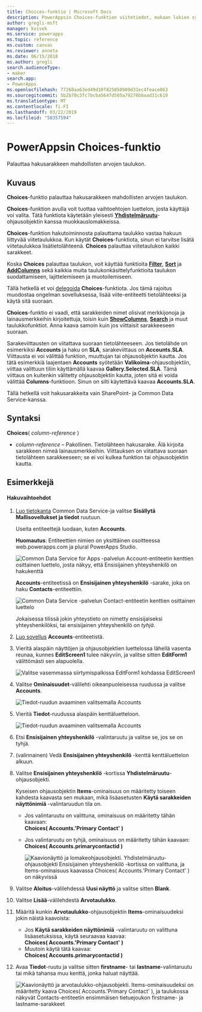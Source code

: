 ```yaml
---
title: Choices-funktio | Microsoft Docs
description: PowerAppsin Choices-funktion viitetiedot, mukaan lukien syntaksi
author: gregli-msft
manager: kvivek
ms.service: powerapps
ms.topic: reference
ms.custom: canvas
ms.reviewer: anneta
ms.date: 06/15/2018
ms.author: gregli
search.audienceType:
- maker
search.app:
- PowerApps
ms.openlocfilehash: 77268aa63ed49d10f825850909d31ec4feace063
ms.sourcegitcommit: 5b2b70c3fc7bcba5647d505a79276bbaad31c610
ms.translationtype: MT
ms.contentlocale: fi-FI
ms.lasthandoff: 03/22/2019
ms.locfileid: "58357594"
---
```

# <a name="choices-function-in-powerapps"></a>PowerAppsin Choices-funktio
Palauttaa hakusarakkeen mahdollisten arvojen taulukon.

## <a name="description"></a>Kuvaus
**Choices**-funktio palauttaa hakusarakkeen mahdollisten arvojen taulukon.  

**Choices**-funktion avulla voit tuottaa vaihtoehtojen luettelon, josta käyttäjä voi valita. Tätä funktiota käytetään yleisesti [**Yhdistelmäruutu**](../controls/control-combo-box.md)-ohjausobjektin kanssa muokkauslomakkeissa.

**Choices**-funktion hakutoiminnosta palauttama taulukko vastaa hakuun liittyvää viitetaulukkoa. Kun käytät **Choices**-funktiota, sinun ei tarvitse lisätä viitetaulukkoa lisätietolähteenä. **Choices** palauttaa viitetaulukon kaikki sarakkeet.

Koska **Choices** palauttaa taulukon, voit käyttää funktioita [**Filter**](function-filter-lookup.md), [**Sort**](function-sort.md) ja [**AddColumns**](function-table-shaping.md) sekä kaikkia muita taulukonkäsittelyfunktioita taulukon suodattamiseen, lajittelemiseen ja muotoilemiseen. 

Tällä hetkellä et voi [delegoida](../delegation-overview.md) **Choices**-funktiota. Jos tämä rajoitus muodostaa ongelman sovelluksessa, lisää viite-entiteetti tietolähteeksi ja käytä sitä suoraan. 

**Choices**-funktio ei vaadi, että sarakkeiden nimet olisivat merkkijonoja ja lainausmerkkeihin kirjoitettuja, toisin kuin [**ShowColumns**](function-table-shaping.md), [**Search**](function-filter-lookup.md) ja muut taulukkofunktiot. Anna kaava samoin kuin jos viittaisit sarakkeeseen suoraan.

Sarakeviittausten on viitattava suoraan tietolähteeseen. Jos tietolähde on esimerkiksi **Accounts** ja haku on **SLA**, sarakeviittaus on **Accounts.SLA**. Viittausta ei voi välittää funktion, muuttujan tai ohjausobjektin kautta. Jos tätä esimerkkiä laajentaen **Accounts** syötetään **Valikoima**-ohjausobjektiin, viittaa valittuun tiliin käyttämällä kaavaa **Gallery.Selected.SLA**. Tämä viittaus on kuitenkin välitetty ohjausobjektin kautta, joten sitä ei voida välittää **Columns**-funktioon. Sinun on silti käytettävä kaavaa **Accounts.SLA**.

Tällä hetkellä voit hakusarakkeita vain SharePoint- ja Common Data Service-kanssa.

## <a name="syntax"></a>Syntaksi
**Choices**( *column-reference* )

* *column-reference* – Pakollinen.  Tietolähteen hakusarake. Älä kirjoita sarakkeen nimeä lainausmerkkeihin. Viittauksen on viitattava suoraan tietolähteen sarakkeeseen; se ei voi kulkea funktion tai ohjausobjektin kautta.

## <a name="examples"></a>Esimerkkejä

#### <a name="choices-for-a-lookup"></a>Hakuvaihtoehdot

1. [Luo tietokanta](../../../administrator/create-database.md) Common Data Service-ja valitse **Sisällytä Mallisovellukset ja tiedot** ruutuun.

    Useita entiteettejä luodaan, kuten **Accounts**.

    **Huomautus**: Entiteettien nimien on yksittäinen osoitteessa web.powerapps.com ja plural PowerApps Studio.

    ![Common Data Service for Apps -palvelun Account-entiteetin kenttien osittainen luettelo, josta näkyy, että Ensisijainen yhteyshenkilö on hakukenttä](media/function-choices/entity-account.png)

    **Accounts**-entiteetissä on **Ensisijainen yhteyshenkilö** -sarake, joka on haku **Contacts**-entiteettiin.  

    ![Common Data Service -palvelun Contact-entiteetin kenttien osittainen luettelo](media/function-choices/entity-contact.png)

    Jokaisessa tilissä jokin yhteystieto on nimetty ensisijaiseksi yhteyshenkilöksi, tai ensisijainen yhteyshenkilö on *tyhjä*.

2. [Luo sovellus](../data-platform-create-app.md) **Accounts**-entiteetistä.

3. Vieritä alaspäin näyttöjen ja ohjausobjektien luettelossa lähellä vasenta reunaa, kunnes **EditScreen1** tulee näkyviin, ja valitse sitten **EditForm1** välittömästi sen alapuolella.

    ![Valitse vasemmassa siirtymispalkissa EditForm1 kohdassa EditScreen1](media/function-choices/select-editform.png)

4. Valitse **Ominaisuudet**-välilehti oikeanpuoleisessa ruudussa ja valitse **Accounts**.

    ![Tiedot-ruudun avaaminen valitsemalla Accounts](media/function-choices/open-data-pane.png)

5. Vieritä **Tiedot**-ruudussa alaspäin kenttäluetteloon.

    ![Tiedot-ruudun avaaminen valitsemalla Accounts](media/function-choices/field-list.png)

6. Etsi **Ensisijainen yhteyshenkilö** -valintaruutu ja valitse se, jos se on tyhjä.

7. (valinnainen) Vedä **Ensisijainen yhteyshenkilö** -kenttä kenttäluettelon alkuun.

8. Valitse **Ensisijainen yhteyshenkilö** -kortissa **Yhdistelmäruutu**-ohjausobjekti.

    Kyseisen ohjausobjektin **Items**-ominaisuus on määritetty toiseen kahdesta kaavasta sen mukaan, mikä lisäasetusten **Käytä sarakkeiden näyttönimiä** -valintaruudun tila on.

   - Jos valintaruutu on valittuna, ominaisuus on määritetty tähän kaavaan:<br>**Choices( Accounts.'Primary Contact' )**
   - Jos valintaruutu on tyhjä, ominaisuus on määritetty tähän kaavaan:<br>**Choices( Accounts.primarycontactid )**

     ![Kaavionäyttö ja lomakeohjausobjekti. **Yhdistelmäruutu**-ohjausobjekti **Ensisijainen yhteyshenkilö** -kortissa on valittuna, ja Items-ominaisuus kaavassa Choices( Accounts.'Primary Contact' ) on näkyvissä](media/function-choices/accounts-primary-contact.png)

9. Valitse **Aloitus**-välilehdessä **Uusi näyttö** ja valitse sitten **Blank**.

10. Valitse **Lisää**-välilehdestä **Arvotaulukko**.

11. Määritä kunkin **Arvotaulukko**-ohjausobjektin **Items**-ominaisuudeksi jokin näistä kaavoista:

     - Jos **Käytä sarakkeiden näyttönimiä** -valintaruutu on valittuna lisäasetuksissa, käytä seuraavaa kaavaa:<br>**Choices( Accounts.'Primary Contact' )**
     - Muutoin käytä tätä kaavaa:<br>**Choices( Accounts.primarycontactid )**

12. Avaa **Tiedot**-ruutu ja valitse sitten **firstname**- tai **lastname**-valintaruutu tai mikä tahansa muu kenttä, jonka haluat näyttää.

     ![Kaavionäyttö ja arvotaulukko-ohjausobjekti. Items-ominaisuudeksi on määritetty kaava Choices( Accounts.'Primary Contact' ), ja taulukossa näkyvät Contacts-entiteetin ensimmäisen tietuejoukon firstname- ja lastname-sarakkeet](media/function-choices/full-accounts-pc.png)
